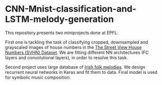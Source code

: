 # CNN-Mnist-classification-and-LSTM-melody-generation

This repository presents two miniprojects done at EPFL. 

First one is tackling the task of classifying cropped, downsampled and grayscaled images of house numbers in the [The Street View House Numbers (SVHN) Dataset](http://ufldl.stanford.edu/housenumbers/). We are fitting different NN architectures (FC layers and convolutional layers), in order to resolve this task.

Second project uses large database of [Irish folk melodies](https://github.com/IraKorshunova/folk-rnn/tree/master/data). We design recurrent neural networks in Keras and fit them to data. Final model is used for symbolic music composition.

